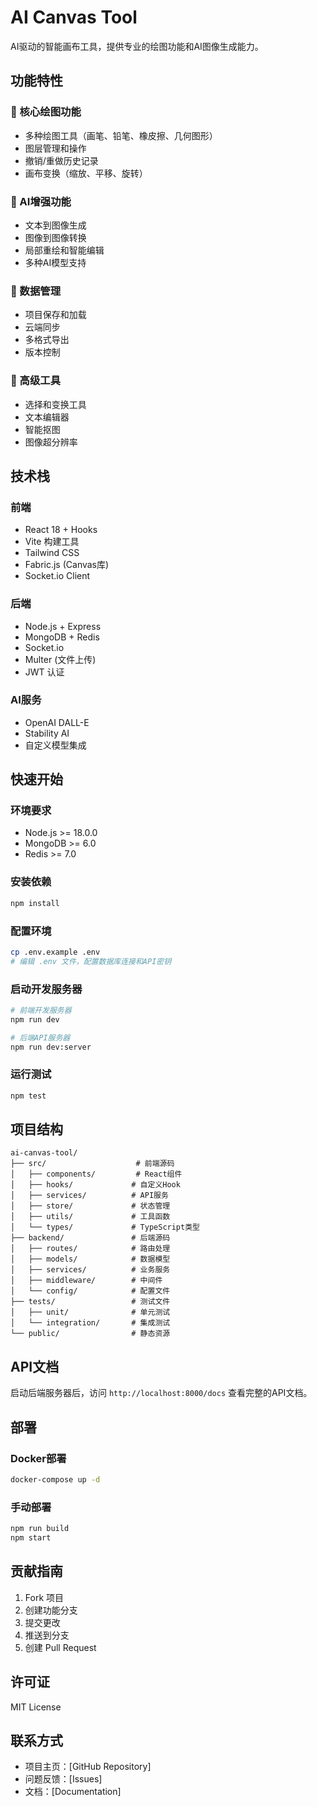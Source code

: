 # AI Canvas Tool

AI驱动的智能画布工具，提供专业的绘图功能和AI图像生成能力。

## 功能特性

### 🎨 核心绘图功能
- 多种绘图工具（画笔、铅笔、橡皮擦、几何图形）
- 图层管理和操作
- 撤销/重做历史记录
- 画布变换（缩放、平移、旋转）

### 🤖 AI增强功能
- 文本到图像生成
- 图像到图像转换
- 局部重绘和智能编辑
- 多种AI模型支持

### 💾 数据管理
- 项目保存和加载
- 云端同步
- 多格式导出
- 版本控制

### 🔧 高级工具
- 选择和变换工具
- 文本编辑器
- 智能抠图
- 图像超分辨率

## 技术栈

### 前端
- React 18 + Hooks
- Vite 构建工具
- Tailwind CSS
- Fabric.js (Canvas库)
- Socket.io Client

### 后端
- Node.js + Express
- MongoDB + Redis
- Socket.io
- Multer (文件上传)
- JWT 认证

### AI服务
- OpenAI DALL-E
- Stability AI
- 自定义模型集成

## 快速开始

### 环境要求
- Node.js >= 18.0.0
- MongoDB >= 6.0
- Redis >= 7.0

### 安装依赖
```bash
npm install
```

### 配置环境
```bash
cp .env.example .env
# 编辑 .env 文件，配置数据库连接和API密钥
```

### 启动开发服务器
```bash
# 前端开发服务器
npm run dev

# 后端API服务器
npm run dev:server
```

### 运行测试
```bash
npm test
```

## 项目结构

```
ai-canvas-tool/
├── src/                    # 前端源码
│   ├── components/         # React组件
│   ├── hooks/             # 自定义Hook
│   ├── services/          # API服务
│   ├── store/             # 状态管理
│   ├── utils/             # 工具函数
│   └── types/             # TypeScript类型
├── backend/               # 后端源码
│   ├── routes/            # 路由处理
│   ├── models/            # 数据模型
│   ├── services/          # 业务服务
│   ├── middleware/        # 中间件
│   └── config/            # 配置文件
├── tests/                 # 测试文件
│   ├── unit/              # 单元测试
│   └── integration/       # 集成测试
└── public/                # 静态资源
```

## API文档

启动后端服务器后，访问 `http://localhost:8000/docs` 查看完整的API文档。

## 部署

### Docker部署
```bash
docker-compose up -d
```

### 手动部署
```bash
npm run build
npm start
```

## 贡献指南

1. Fork 项目
2. 创建功能分支
3. 提交更改
4. 推送到分支
5. 创建 Pull Request

## 许可证

MIT License

## 联系方式

- 项目主页：[GitHub Repository]
- 问题反馈：[Issues]
- 文档：[Documentation]
